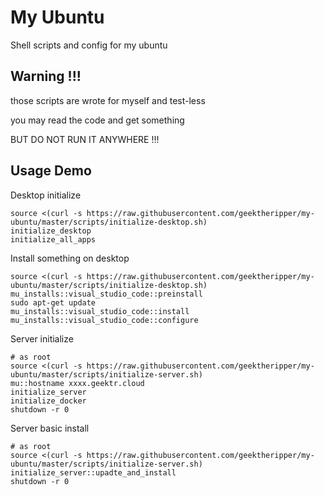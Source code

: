 # My Ubuntu

Shell scripts and config for my ubuntu

## Warning !!!

those scripts are wrote for myself and test-less

you may read the code and get something

BUT DO NOT RUN IT ANYWHERE !!!

## Usage Demo

Desktop initialize

```shell
source <(curl -s https://raw.githubusercontent.com/geektheripper/my-ubuntu/master/scripts/initialize-desktop.sh)
initialize_desktop
initialize_all_apps
```

Install something on desktop

```shell
source <(curl -s https://raw.githubusercontent.com/geektheripper/my-ubuntu/master/scripts/initialize-desktop.sh)
mu_installs::visual_studio_code::preinstall
sudo apt-get update
mu_installs::visual_studio_code::install
mu_installs::visual_studio_code::configure
```


Server initialize

```shell
# as root
source <(curl -s https://raw.githubusercontent.com/geektheripper/my-ubuntu/master/scripts/initialize-server.sh)
mu::hostname xxxx.geektr.cloud
initialize_server
initialize_docker
shutdown -r 0
```

Server basic install

```shell
# as root
source <(curl -s https://raw.githubusercontent.com/geektheripper/my-ubuntu/master/scripts/initialize-server.sh)
initialize_server::upadte_and_install
shutdown -r 0
```
